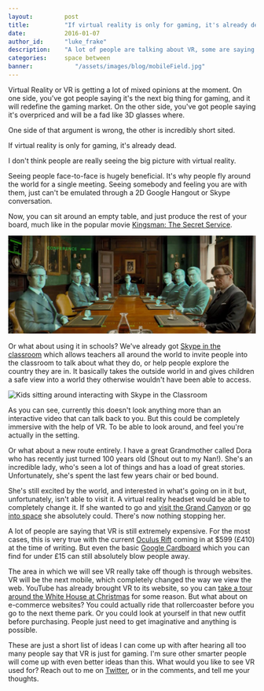 ```yaml
---
layout:         post
title:          "If virtual reality is only for gaming, it's already dead"
date:           2016-01-07
author_id:      "luke_frake"
description:    "A lot of people are talking about VR, some are saying it's an overpriced fad, some are saying it's going to change gaming. One side of that argument is wrong, the other is incredibly short sited."
categories:     space between
banner:            "/assets/images/blog/mobileField.jpg"
---
```


Virtual Reality or VR is getting a lot of mixed opinions at the moment. On one side, you've got people saying it's the next big thing for gaming, and it will redefine the gaming market. On the other side, you've got people saying it's overpriced and will be a fad like 3D glasses where.

One side of that argument is wrong, the other is incredibly short sited.

If virtual reality is only for gaming, it's already dead.

I don't think people are really seeing the big picture with virtual reality.

Seeing people face-to-face is hugely beneficial. It's why people fly around the world for a single meeting. Seeing somebody and feeling you are with them, just can't be emulated through a 2D Google Hangout or Skype conversation.

Now, you can sit around an empty table, and just produce the rest of your board, much like in the popular movie [Kingsman: The Secret Service](http://www.imdb.com/title/tt2802144/).

<img src="/assets/images/blog/kingsman.jpg" alt="Holograms sitting around a board room in Kingsman the movie" class="img img-vMargin">

Or what about using it in schools? We've already got [Skype in the classroom](http://education.skype.com/) which allows teachers all around the world to invite people into the classroom to talk about what they do, or help people explore the country they are in. It basically takes the outside world in and gives children a safe view into a world they otherwise wouldn't have been able to access.

<img src="/assets/images/blog/skypeClassroom.jpg" alt="Kids sitting around interacting with Skype in the Classroom" class="img img-vMargin">

As you can see, currently this doesn't look anything more than an interactive video that can talk back to you. But this could be completely immersive with the help of VR. To be able to look around, and feel you're actually in the setting.

Or what about a new route entirely. I have a great Grandmother called Dora who has recently just turned 100 years old (Shout out to my Nan!). She's an incredible lady, who's seen a lot of things and has a load of great stories. Unfortunately, she's spent the last few years chair or bed bound.

She's still excited by the world, and interested in what's going on in it but, unfortunately, isn't able to visit it. A virtual reality headset would be able to completely change it. If she wanted to go and [visit the Grand Canyon](https://www.youtube.com/watch?v=7BNQrCnWSJE) or [go into space](http://www.spacevr.co/) she absolutely could. There's now nothing stopping her.

A lot of people are saying that VR is still extremely expensive. For the most cases, this is very true with the current [Oculus Rift](https://shop.oculus.com/en-us/cart/) coming in at $599 (£410) at the time of writing. But even the basic [Google Cardboard](https://www.google.co.uk/get/cardboard/) which you can find for under £15 can still absolutely blow people away.

The area in which we will see VR really take off though is through websites. VR will be the next mobile, which completely changed the way we view the web. YouTube has already brought VR to its website, so you can [take a tour around the White House at Christmas](https://www.youtube.com/watch?list=PLU8wpH_LfhmtKoee0Uv90nmscm5iezRoW&v=98U2jdk8OGI) for some reason. But what about on e-commerce websites? You could actually ride that rollercoaster before you go to the next theme park. Or you could look at yourself in that new outfit before purchasing. People just need to get imaginative and anything is possible.

These are just a short list of ideas I can come up with after hearing all too many people say that VR is just for gaming. I'm sure other smarter people will come up with even better ideas than this. What would you like to see VR used for? Reach out to me on [Twitter](https://twitter.com/lukefrake), or in the comments, and tell me your thoughts.